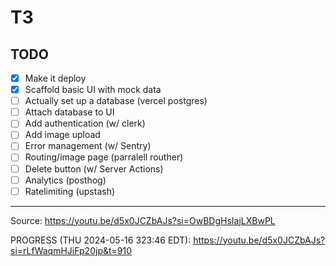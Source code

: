 # T3

## TODO

- [x] Make it deploy
- [x] Scaffold basic UI with mock data
- [ ] Actually set up a database (vercel postgres)
- [ ] Attach database to UI
- [ ] Add authentication (w/ clerk)
- [ ] Add image upload
- [ ] Error management (w/ Sentry)
- [ ] Routing/image page (parralell routher)
- [ ] Delete button (w/ Server Actions)
- [ ] Analytics (posthog)
- [ ] Ratelimiting (upstash)

---

Source: <https://youtu.be/d5x0JCZbAJs?si=OwBDgHsIajLXBwPL>

PROGRESS (THU 2024-05-16 323:46 EDT): <https://youtu.be/d5x0JCZbAJs?si=rLfWaqmHJiFp20jp&t=910>
